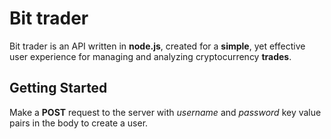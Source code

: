# Bit trader

Bit trader is an API written in **node.js**, created for a **simple**, yet effective user experience for managing and analyzing cryptocurrency **trades**.

## Getting Started

Make a **POST** request to the server with *username* and *password* key value pairs in the body to create a user.
